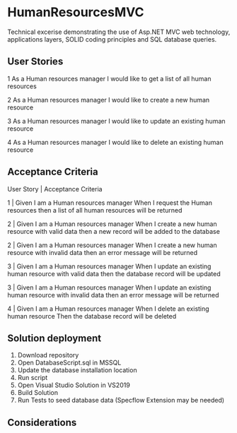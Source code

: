 # HumanResourcesMVC

Technical excerise demonstrating the use of Asp.NET MVC web technology, applications layers, SOLID coding principles and SQL database queries.

## User Stories

1	As a Human resources manager I would like to get a list of all human resources

2	As a Human resources manager I would like to create a new human resource 

3	As a Human resources manager I would like to update an existing human resource

4	As a Human resources manager I would like to delete an existing human resource

## Acceptance Criteria

User Story | Acceptance Criteria

1	| Given I am a Human resources manager When I request the Human resources then a list of all human resources will be returned 

2	| Given I am a Human resources manager When I create a new human resource with valid data then a new record will be added to the database

2	| Given I am a Human resources manager When I create a new human resource with invalid data then an error message will be returned

3	| Given I am a Human resources manager When I update an existing human resource with valid data then the database record will be updated

3	| Given I am a Human resources manager When I update an existing human resource with invalid data then an error message will be returned

4	| Given I am a Human resources manager When I delete an existing human resource Then the database record will be deleted


## Solution deployment
1. Download repository
2. Open DatabaseScript.sql in MSSQL
3. Update the database installation location
4. Run script
5. Open Visual Studio Solution in VS2019
6. Build Solution
7. Run Tests to seed database data (Specflow Extension may be needed)

## Considerations
 
